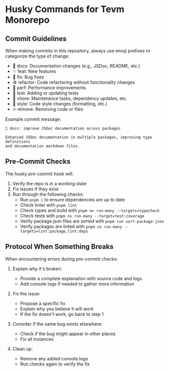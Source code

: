 # Husky Commands for Tevm Monorepo

## Commit Guidelines

When making commits in this repository, always use emoji prefixes to categorize the type of change:

- 📝 docs: Documentation changes (e.g., JSDoc, README, etc.)
- ✨ feat: New features
- 🐛 fix: Bug fixes
- ♻️ refactor: Code refactoring without functionality changes
- 🚀 perf: Performance improvements
- 🧪 test: Adding or updating tests
- 🔧 chore: Maintenance tasks, dependency updates, etc.
- 💄 style: Code style changes (formatting, etc.)
- 🔥 remove: Removing code or files

Example commit message:
```
📝 docs: improve JSDoc documentation across packages

Enhanced JSDoc documentation in multiple packages, improving type definitions
and documentation markdown files.
```

## Pre-Commit Checks

The husky pre-commit hook will:

1. Verify the repo is in a working state
2. Fix issues if they exist
3. Run through the following checks:
   - Run `pnpm i` to ensure dependencies are up to date
   - Check linter with `pnpm lint`
   - Check types and build with `pnpm nx run-many --targets=typecheck`
   - Check tests with `pnpm nx run-many --target=test:coverage`
   - Verify package.json files are sorted with `pnpm run sort-package-json`
   - Verify packages are linted with `pnpm nx run-many --targets=lint:package,lint:deps`

## Protocol When Something Breaks

When encountering errors during pre-commit checks:

1. Explain why it's broken:
   - Provide a complete explanation with source code and logs
   - Add console logs if needed to gather more information

2. Fix the issue:
   - Propose a specific fix
   - Explain why you believe it will work
   - If the fix doesn't work, go back to step 1

3. Consider if the same bug exists elsewhere:
   - Check if the bug might appear in other places
   - Fix all instances

4. Clean up:
   - Remove any added console.logs
   - Run checks again to verify the fix